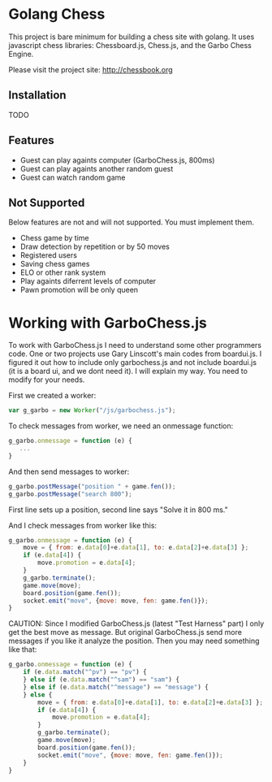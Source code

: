 # Golang Chess

This project is bare minimum for building a chess site with golang.
It uses javascript chess libraries: Chessboard.js, Chess.js, and the Garbo Chess Engine.

Please visit the project site: http://chessbook.org

## Installation

TODO

## Features

* Guest can play againts computer (GarboChess.js, 800ms)
* Guest can play againts another random guest
* Guest can watch random game

## Not Supported

Below features are not and will not supported. You must implement them.
* Chess game by time
* Draw detection by repetition or by 50 moves
* Registered users
* Saving chess games
* ELO or other rank system
* Play againts diferrent levels of computer
* Pawn promotion will be only queen

# Working with GarboChess.js

To work with GarboChess.js I need to understand some other programmers code. One or two projects use Gary Linscott's 
main codes from boardui.js. I figured it out how to include only garbochess.js and not include boardui.js (it is a board ui, and we dont need it). I will explain my way. You need to modify for your needs.

First we created a worker:
```js
var g_garbo = new Worker("/js/garbochess.js");
```
To check messages from worker, we need an onmessage function:
```js
g_garbo.onmessage = function (e) {
   ...
}
```
And then send messages to worker:
```js
g_garbo.postMessage("position " + game.fen());
g_garbo.postMessage("search 800");
```
First line sets up a position, second line says "Solve it in 800 ms."

And I check messages from worker like this:
```js
g_garbo.onmessage = function (e) {
    move = { from: e.data[0]+e.data[1], to: e.data[2]+e.data[3] };
    if (e.data[4]) {
        move.promotion = e.data[4];
    }
    g_garbo.terminate();
    game.move(move);
    board.position(game.fen());
    socket.emit("move", {move: move, fen: game.fen()});
}
```
CAUTION: Since I modified GarboChess.js (latest "Test Harness" part) I only get the best move as message.
But original GarboChess.js send more messages if you like it analyze the position. Then you may need something like that:
```js
g_garbo.onmessage = function (e) {
    if (e.data.match("^pv") == "pv") {
    } else if (e.data.match("^sam") == "sam") {
    } else if (e.data.match("^message") == "message") {
    } else {
        move = { from: e.data[0]+e.data[1], to: e.data[2]+e.data[3] };
        if (e.data[4]) {
            move.promotion = e.data[4];
        }
        g_garbo.terminate();
        game.move(move);
        board.position(game.fen());
        socket.emit("move", {move: move, fen: game.fen()});
    }        
}
```
